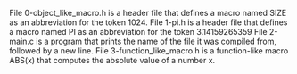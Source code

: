File 0-object_like_macro.h is a header file that defines a macro named SIZE as an abbreviation for the token 1024.
File 1-pi.h is a header file that defines a macro named PI as an abbreviation for the token 3.14159265359
File 2-main.c is a program that prints the name of the file it was compiled from, followed by a new line.
File 3-function_like_macro.h is a function-like macro ABS(x) that computes the absolute value of a number x.  